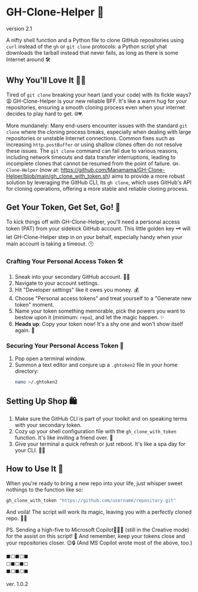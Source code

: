 # GH-Clone-Helper 🚀

version 2.1

A nifty shell function and a Python file to clone GitHub repositories using `curl` instead of the `gh` or `git clone` protocols: a Python script yhat downloads the tarball instead that never fails, as long as there is some Internet around 🛠️

## Why You'll Love It 👨‍🏭

Tired of `git clone` breaking your heart (and your code) with its fickle ways? 😩 GH-Clone-Helper is your new reliable BFF. It's like a warm hug for your repositories, ensuring a smooth cloning process even when your internet decides to play hard to get. 🌐💔.

More mundanely: Many end-users encounter issues with the standard `git clone` where the cloning process breaks, especially when dealing with large repositories or unstable Internet connections. Common fixes such as increasing `http.postBuffer` or using shallow clones often do not resolve these issues. The `git clone` command can fail due to various reasons, including network timeouts and data transfer interruptions, leading to incomplete clones that cannot be resumed from the point of failure. 
`GH-Clone-Helper` (now at: https://github.com/Manamama/GH-Clone-Helper/blob/main/gh_clone_with_token.sh) aims to provide a more robust solution by leveraging the GitHub CLI, its `gh clone`, which uses GitHub's API for cloning operations, offering a more stable and reliable cloning process.

## Get Your Token, Get Set, Go! 🏁

To kick things off with GH-Clone-Helper, you'll need a personal access token (PAT) from your sidekick GitHub account. This little golden key 🗝️ will let GH-Clone-Helper step in on your behalf, especially handy when your main account is taking a timeout. 🕒

### Crafting Your Personal Access Token 🛠️

1. Sneak into your secondary GitHub account. 🕵️‍♂️
2. Navigate to your account settings.
3. Hit "Developer settings" like it owes you money. 💰
4. Choose "Personal access tokens" and treat yourself to a "Generate new token" moment.
5. Name your token something memorable, pick the powers you want to bestow upon it (minimum: `repo`), and let the magic happen. ✨
6. **Heads up**: Copy your token now! It's a shy one and won't show itself again. 🙈

### Securing Your Personal Access Token 🔐

1. Pop open a terminal window.
2. Summon a text editor and conjure up a `.ghtoken2` file in your home directory:
   ```sh
   nano ~/.ghtoken2
   ```
   
## Setting Up Shop 🛍️

1. Make sure the GitHub CLI is part of your toolkit and on speaking terms with your secondary token.
2. Cozy up your shell configuration file with the `gh_clone_with_token` function. It's like inviting a friend over. 🏡
3. Give your terminal a quick refresh or just reboot. It's like a spa day for your CLI. 🧖‍♂️

## How to Use It 🤔

When you're ready to bring a new repo into your life, just whisper sweet nothings to the function like so:

```sh
gh_clone_with_token "https://github.com/username/repository.git"
```

And voilà! The script will work its magic, leaving you with a perfectly cloned repo. 🎩✨

PS. Sending a high-five to Microsoft Copilot🤖🦜🦉 (still in the Creative mode) for the assist on this script! 🙌 And remember, keep your tokens close and your repositories closer. 😉🔒
(And MS Copilot wrote most of the above, too.)
```
⬛⬜⬛⬜⬛
⬜⬛⬜⬛⬜
⬛⬜⬛⬜⬛
```
ver. 1.0.2
